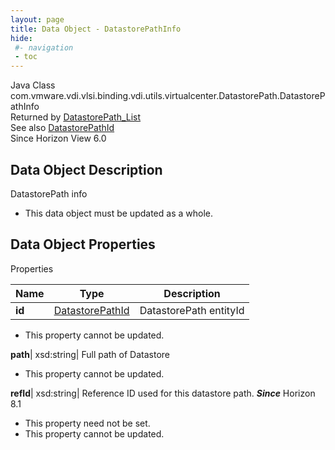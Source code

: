 ```yaml
---
layout: page
title: Data Object - DatastorePathInfo
hide:
 #- navigation
 - toc
---
```






Java Class
    com.vmware.vdi.vlsi.binding.vdi.utils.virtualcenter.DatastorePath.DatastorePathInfo  
Returned by
     [DatastorePath_List](vdi.utils.virtualcenter.DatastorePath.md#list)  
See also
     [DatastorePathId](vdi.entity.DatastorePathId.md)  
Since 
    Horizon View 6.0

## Data Object Description 

DatastorePath info 

  * This data object must be updated as a whole.



## Data Object Properties

Properties

Name |  Type |  Description   
---|---|---  
**id**| [DatastorePathId](vdi.entity.DatastorePathId.md)|  DatastorePath entityId   


 * This property cannot be updated.

  
**path**|  xsd:string|  Full path of Datastore   


 * This property cannot be updated.

  
**refId**|  xsd:string|  Reference ID used for this datastore path.  **_Since_** Horizon 8.1  


 * This property need not be set.
 * This property cannot be updated.

  
  
  
   
  
  

